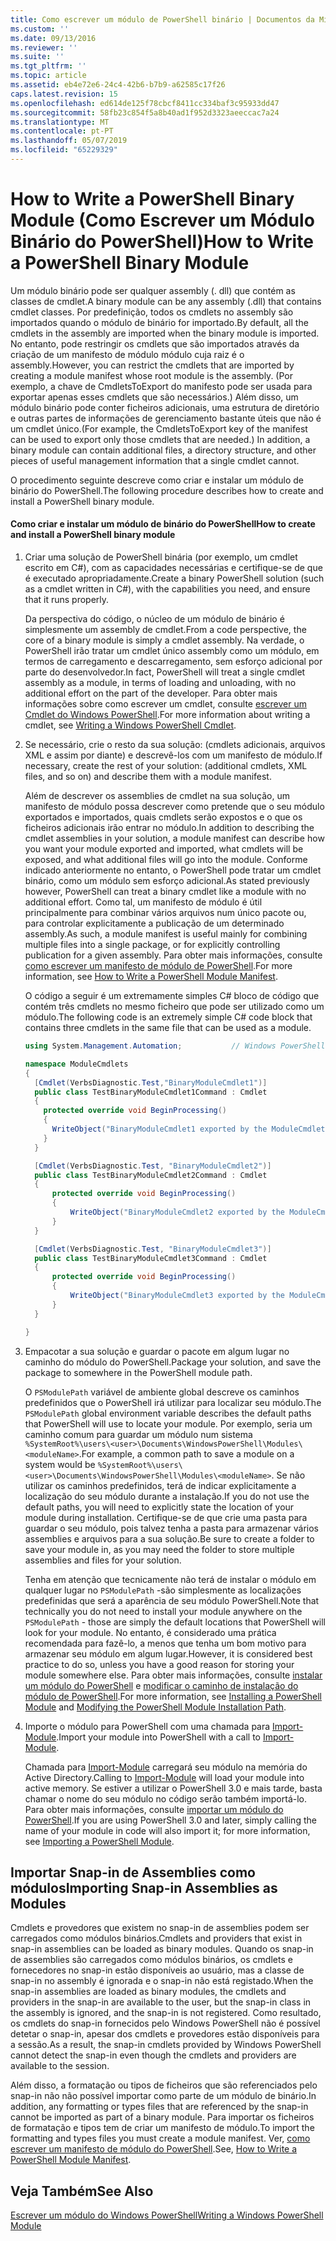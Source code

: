 ```yaml
---
title: Como escrever um módulo de PowerShell binário | Documentos da Microsoft
ms.custom: ''
ms.date: 09/13/2016
ms.reviewer: ''
ms.suite: ''
ms.tgt_pltfrm: ''
ms.topic: article
ms.assetid: eb4e72e6-24c4-42b6-b7b9-a62585c17f26
caps.latest.revision: 15
ms.openlocfilehash: ed614de125f78cbcf8411cc334baf3c95933dd47
ms.sourcegitcommit: 58fb23c854f5a8b40ad1f952d3323aeeccac7a24
ms.translationtype: MT
ms.contentlocale: pt-PT
ms.lasthandoff: 05/07/2019
ms.locfileid: "65229329"
---
```

# <a name="how-to-write-a-powershell-binary-module"></a><span data-ttu-id="60c31-102">How to Write a PowerShell Binary Module (Como Escrever um Módulo Binário do PowerShell)</span><span class="sxs-lookup"><span data-stu-id="60c31-102">How to Write a PowerShell Binary Module</span></span>

<span data-ttu-id="60c31-103">Um módulo binário pode ser qualquer assembly (. dll) que contém as classes de cmdlet.</span><span class="sxs-lookup"><span data-stu-id="60c31-103">A binary module can be any assembly (.dll) that contains cmdlet classes.</span></span> <span data-ttu-id="60c31-104">Por predefinição, todos os cmdlets no assembly são importados quando o módulo de binário for importado.</span><span class="sxs-lookup"><span data-stu-id="60c31-104">By default, all the cmdlets in the assembly are imported when the binary module is imported.</span></span> <span data-ttu-id="60c31-105">No entanto, pode restringir os cmdlets que são importados através da criação de um manifesto de módulo módulo cuja raiz é o assembly.</span><span class="sxs-lookup"><span data-stu-id="60c31-105">However, you can restrict the cmdlets that are imported by creating a module manifest whose root module is the assembly.</span></span> <span data-ttu-id="60c31-106">(Por exemplo, a chave de CmdletsToExport do manifesto pode ser usada para exportar apenas esses cmdlets que são necessários.) Além disso, um módulo binário pode conter ficheiros adicionais, uma estrutura de diretório e outras partes de informações de gerenciamento bastante úteis que não é um cmdlet único.</span><span class="sxs-lookup"><span data-stu-id="60c31-106">(For example, the CmdletsToExport key of the manifest can be used to export only those cmdlets that are needed.) In addition, a binary module can contain additional files, a directory structure, and other pieces of useful management information that a single cmdlet cannot.</span></span>

<span data-ttu-id="60c31-107">O procedimento seguinte descreve como criar e instalar um módulo de binário do PowerShell.</span><span class="sxs-lookup"><span data-stu-id="60c31-107">The following procedure describes how to create and install a PowerShell binary module.</span></span>

#### <a name="how-to-create-and-install-a-powershell-binary-module"></a><span data-ttu-id="60c31-108">Como criar e instalar um módulo de binário do PowerShell</span><span class="sxs-lookup"><span data-stu-id="60c31-108">How to create and install a PowerShell binary module</span></span>

1. <span data-ttu-id="60c31-109">Criar uma solução de PowerShell binária (por exemplo, um cmdlet escrito em C#), com as capacidades necessárias e certifique-se de que é executado apropriadamente.</span><span class="sxs-lookup"><span data-stu-id="60c31-109">Create a binary PowerShell solution (such as a cmdlet written in C#), with the capabilities you need, and ensure that it runs properly.</span></span>

   <span data-ttu-id="60c31-110">Da perspectiva do código, o núcleo de um módulo de binário é simplesmente um assembly de cmdlet.</span><span class="sxs-lookup"><span data-stu-id="60c31-110">From a code perspective, the core of a binary module is simply a cmdlet assembly.</span></span> <span data-ttu-id="60c31-111">Na verdade, o PowerShell irão tratar um cmdlet único assembly como um módulo, em termos de carregamento e descarregamento, sem esforço adicional por parte do desenvolvedor.</span><span class="sxs-lookup"><span data-stu-id="60c31-111">In fact, PowerShell will treat a single cmdlet assembly as a module, in terms of loading and unloading, with no additional effort on the part of the developer.</span></span> <span data-ttu-id="60c31-112">Para obter mais informações sobre como escrever um cmdlet, consulte [escrever um Cmdlet do Windows PowerShell](../cmdlet/writing-a-windows-powershell-cmdlet.md).</span><span class="sxs-lookup"><span data-stu-id="60c31-112">For more information about writing a cmdlet, see [Writing a Windows PowerShell Cmdlet](../cmdlet/writing-a-windows-powershell-cmdlet.md).</span></span>

2. <span data-ttu-id="60c31-113">Se necessário, crie o resto da sua solução: (cmdlets adicionais, arquivos XML e assim por diante) e descrevê-los com um manifesto de módulo.</span><span class="sxs-lookup"><span data-stu-id="60c31-113">If necessary, create the rest of your solution: (additional cmdlets, XML files, and so on) and describe them with a module manifest.</span></span>

   <span data-ttu-id="60c31-114">Além de descrever os assemblies de cmdlet na sua solução, um manifesto de módulo possa descrever como pretende que o seu módulo exportados e importados, quais cmdlets serão expostos e o que os ficheiros adicionais irão entrar no módulo.</span><span class="sxs-lookup"><span data-stu-id="60c31-114">In addition to describing the cmdlet assemblies in your solution, a module manifest can describe how you want your module exported and imported, what cmdlets will be exposed, and what additional files will go into the module.</span></span>
   <span data-ttu-id="60c31-115">Conforme indicado anteriormente no entanto, o PowerShell pode tratar um cmdlet binário, como um módulo sem esforço adicional.</span><span class="sxs-lookup"><span data-stu-id="60c31-115">As stated previously however, PowerShell can treat a binary cmdlet like a module with no additional effort.</span></span>
   <span data-ttu-id="60c31-116">Como tal, um manifesto de módulo é útil principalmente para combinar vários arquivos num único pacote ou, para controlar explicitamente a publicação de um determinado assembly.</span><span class="sxs-lookup"><span data-stu-id="60c31-116">As such, a module manifest is useful mainly for combining multiple files into a single package, or for explicitly controlling publication for a given assembly.</span></span>
   <span data-ttu-id="60c31-117">Para obter mais informações, consulte [como escrever um manifesto de módulo de PowerShell](how-to-write-a-powershell-module-manifest.md).</span><span class="sxs-lookup"><span data-stu-id="60c31-117">For more information, see [How to Write a PowerShell Module Manifest](how-to-write-a-powershell-module-manifest.md).</span></span>

   <span data-ttu-id="60c31-118">O código a seguir é um extremamente simples C# bloco de código que contém três cmdlets no mesmo ficheiro que pode ser utilizado como um módulo.</span><span class="sxs-lookup"><span data-stu-id="60c31-118">The following code is an extremely simple C# code block that contains three cmdlets in the same file that can be used as a module.</span></span>

   ```csharp
   using System.Management.Automation;           // Windows PowerShell namespace.

   namespace ModuleCmdlets
   {
     [Cmdlet(VerbsDiagnostic.Test,"BinaryModuleCmdlet1")]
     public class TestBinaryModuleCmdlet1Command : Cmdlet
     {
       protected override void BeginProcessing()
       {
         WriteObject("BinaryModuleCmdlet1 exported by the ModuleCmdlets module.");
       }
     }

     [Cmdlet(VerbsDiagnostic.Test, "BinaryModuleCmdlet2")]
     public class TestBinaryModuleCmdlet2Command : Cmdlet
     {
         protected override void BeginProcessing()
         {
             WriteObject("BinaryModuleCmdlet2 exported by the ModuleCmdlets module.");
         }
     }

     [Cmdlet(VerbsDiagnostic.Test, "BinaryModuleCmdlet3")]
     public class TestBinaryModuleCmdlet3Command : Cmdlet
     {
         protected override void BeginProcessing()
         {
             WriteObject("BinaryModuleCmdlet3 exported by the ModuleCmdlets module.");
         }
     }

   }
   ```

3. <span data-ttu-id="60c31-119">Empacotar a sua solução e guardar o pacote em algum lugar no caminho do módulo do PowerShell.</span><span class="sxs-lookup"><span data-stu-id="60c31-119">Package your solution, and save the package to somewhere in the PowerShell module path.</span></span>

   <span data-ttu-id="60c31-120">O `PSModulePath` variável de ambiente global descreve os caminhos predefinidos que o PowerShell irá utilizar para localizar seu módulo.</span><span class="sxs-lookup"><span data-stu-id="60c31-120">The `PSModulePath` global environment variable describes the default paths that PowerShell will use to locate your module.</span></span> <span data-ttu-id="60c31-121">Por exemplo, seria um caminho comum para guardar um módulo num sistema `%SystemRoot%\users\<user>\Documents\WindowsPowerShell\Modules\<moduleName>`.</span><span class="sxs-lookup"><span data-stu-id="60c31-121">For example, a common path to save a module on a system would be `%SystemRoot%\users\<user>\Documents\WindowsPowerShell\Modules\<moduleName>`.</span></span> <span data-ttu-id="60c31-122">Se não utilizar os caminhos predefinidos, terá de indicar explicitamente a localização do seu módulo durante a instalação.</span><span class="sxs-lookup"><span data-stu-id="60c31-122">If you do not use the default paths, you will need to explicitly state the location of your module during installation.</span></span> <span data-ttu-id="60c31-123">Certifique-se de que crie uma pasta para guardar o seu módulo, pois talvez tenha a pasta para armazenar vários assemblies e arquivos para a sua solução.</span><span class="sxs-lookup"><span data-stu-id="60c31-123">Be sure to create a folder to save your module in, as you may need the folder to store multiple assemblies and files for your solution.</span></span>

   <span data-ttu-id="60c31-124">Tenha em atenção que tecnicamente não terá de instalar o módulo em qualquer lugar no `PSModulePath` -são simplesmente as localizações predefinidas que será a aparência de seu módulo PowerShell.</span><span class="sxs-lookup"><span data-stu-id="60c31-124">Note that technically you do not need to install your module anywhere on the `PSModulePath` - those are simply the default locations that PowerShell will look for your module.</span></span> <span data-ttu-id="60c31-125">No entanto, é considerado uma prática recomendada para fazê-lo, a menos que tenha um bom motivo para armazenar seu módulo em algum lugar.</span><span class="sxs-lookup"><span data-stu-id="60c31-125">However, it is considered best practice to do so, unless you have a good reason for storing your module somewhere else.</span></span> <span data-ttu-id="60c31-126">Para obter mais informações, consulte [instalar um módulo do PowerShell](./installing-a-powershell-module.md) e [modificar o caminho de instalação do módulo de PowerShell](./modifying-the-psmodulepath-installation-path.md).</span><span class="sxs-lookup"><span data-stu-id="60c31-126">For more information, see [Installing a PowerShell Module](./installing-a-powershell-module.md) and [Modifying the PowerShell Module Installation Path](./modifying-the-psmodulepath-installation-path.md).</span></span>

4. <span data-ttu-id="60c31-127">Importe o módulo para PowerShell com uma chamada para [Import-Module](/powershell/module/Microsoft.PowerShell.Core/Import-Module).</span><span class="sxs-lookup"><span data-stu-id="60c31-127">Import your module into PowerShell with a call to [Import-Module](/powershell/module/Microsoft.PowerShell.Core/Import-Module).</span></span>

   <span data-ttu-id="60c31-128">Chamada para [Import-Module](/powershell/module/Microsoft.PowerShell.Core/Import-Module) carregará seu módulo na memória do Active Directory.</span><span class="sxs-lookup"><span data-stu-id="60c31-128">Calling to [Import-Module](/powershell/module/Microsoft.PowerShell.Core/Import-Module) will load your module into active memory.</span></span> <span data-ttu-id="60c31-129">Se estiver a utilizar o PowerShell 3.0 e mais tarde, basta chamar o nome do seu módulo no código serão também importá-lo. Para obter mais informações, consulte [importar um módulo do PowerShell](./importing-a-powershell-module.md).</span><span class="sxs-lookup"><span data-stu-id="60c31-129">If you are using PowerShell 3.0 and later, simply calling the name of your module in code will also import it; for more information, see [Importing a PowerShell Module](./importing-a-powershell-module.md).</span></span>

## <a name="importing-snap-in-assemblies-as-modules"></a><span data-ttu-id="60c31-130">Importar Snap-in de Assemblies como módulos</span><span class="sxs-lookup"><span data-stu-id="60c31-130">Importing Snap-in Assemblies as Modules</span></span>

<span data-ttu-id="60c31-131">Cmdlets e provedores que existem no snap-in de assemblies podem ser carregados como módulos binários.</span><span class="sxs-lookup"><span data-stu-id="60c31-131">Cmdlets and providers that exist in snap-in assemblies can be loaded as binary modules.</span></span> <span data-ttu-id="60c31-132">Quando os snap-in de assemblies são carregados como módulos binários, os cmdlets e fornecedores no snap-in estão disponíveis ao usuário, mas a classe de snap-in no assembly é ignorada e o snap-in não está registado.</span><span class="sxs-lookup"><span data-stu-id="60c31-132">When the snap-in assemblies are loaded as binary modules, the cmdlets and providers in the snap-in are available to the user, but the snap-in class in the assembly is ignored, and the snap-in is not registered.</span></span> <span data-ttu-id="60c31-133">Como resultado, os cmdlets do snap-in fornecidos pelo Windows PowerShell não é possível detetar o snap-in, apesar dos cmdlets e provedores estão disponíveis para a sessão.</span><span class="sxs-lookup"><span data-stu-id="60c31-133">As a result, the snap-in cmdlets provided by Windows PowerShell cannot detect the snap-in even though the cmdlets and providers are available to the session.</span></span>

<span data-ttu-id="60c31-134">Além disso, a formatação ou tipos de ficheiros que são referenciados pelo snap-in não não possível importar como parte de um módulo de binário.</span><span class="sxs-lookup"><span data-stu-id="60c31-134">In addition, any formatting or types files that are referenced by the snap-in cannot be imported as part of a binary module.</span></span>
<span data-ttu-id="60c31-135">Para importar os ficheiros de formatação e tipos tem de criar um manifesto de módulo.</span><span class="sxs-lookup"><span data-stu-id="60c31-135">To import the formatting and types files you must create a module manifest.</span></span>
<span data-ttu-id="60c31-136">Ver, [como escrever um manifesto de módulo do PowerShell](how-to-write-a-powershell-module-manifest.md).</span><span class="sxs-lookup"><span data-stu-id="60c31-136">See, [How to Write a PowerShell Module Manifest](how-to-write-a-powershell-module-manifest.md).</span></span>

## <a name="see-also"></a><span data-ttu-id="60c31-137">Veja Também</span><span class="sxs-lookup"><span data-stu-id="60c31-137">See Also</span></span>

[<span data-ttu-id="60c31-138">Escrever um módulo do Windows PowerShell</span><span class="sxs-lookup"><span data-stu-id="60c31-138">Writing a Windows PowerShell Module</span></span>](./writing-a-windows-powershell-module.md)
